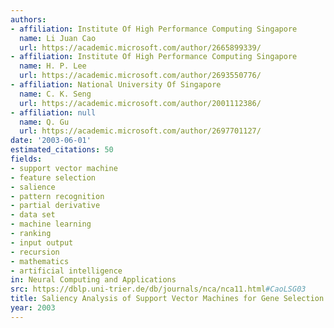 ```yaml
---
authors:
- affiliation: Institute Of High Performance Computing Singapore
  name: Li Juan Cao
  url: https://academic.microsoft.com/author/2665899339/
- affiliation: Institute Of High Performance Computing Singapore
  name: H. P. Lee
  url: https://academic.microsoft.com/author/2693550776/
- affiliation: National University Of Singapore
  name: C. K. Seng
  url: https://academic.microsoft.com/author/2001112386/
- affiliation: null
  name: Q. Gu
  url: https://academic.microsoft.com/author/2697701127/
date: '2003-06-01'
estimated_citations: 50
fields:
- support vector machine
- feature selection
- salience
- pattern recognition
- partial derivative
- data set
- machine learning
- ranking
- input output
- recursion
- mathematics
- artificial intelligence
in: Neural Computing and Applications
src: https://dblp.uni-trier.de/db/journals/nca/nca11.html#CaoLSG03
title: Saliency Analysis of Support Vector Machines for Gene Selection in Tissue Classification
year: 2003
---
```

